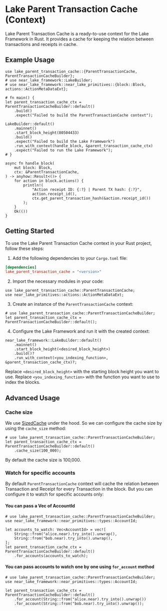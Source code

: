 # Lake Parent Transaction Cache (Context)

Lake Parent Transaction Cache is a ready-to-use context for the Lake Framework in Rust. It provides a cache for keeping the relation between transactions and receipts in cache.

## Example Usage

```no_run
use lake_parent_transaction_cache::{ParentTransactionCache, ParentTransactionCacheBuilder};
# use near_lake_framework::LakeBuilder;
# use near_lake_framework::near_lake_primitives::{block::Block, actions::ActionMetaDataExt};

# fn main() {
let parent_transaction_cache_ctx = ParentTransactionCacheBuilder::default()
    .build()
    .expect("Failed to build the ParentTransactionCache context");

LakeBuilder::default()
    .mainnet()
    .start_block_height(80504433)
    .build()
    .expect("Failed to build the Lake Framework")
    .run_with_context(handle_block, &parent_transaction_cache_ctx)
    .expect("Failed to run the Lake Framework");
# }

async fn handle_block(
    mut block: Block,
    ctx: &ParentTransactionCache,
) -> anyhow::Result<()> {
    for action in block.actions() {
        println!(
            "Action receipt ID: {:?} | Parent TX hash: {:?}",
            action.receipt_id(),
            ctx.get_parent_transaction_hash(&action.receipt_id())
        );
    }
    Ok(())
}
```

## Getting Started

To use the Lake Parent Transaction Cache context in your Rust project, follow these steps:

1. Add the following dependencies to your `Cargo.toml` file:

```toml
[dependencies]
lake_parent_transaction_cache = "<version>"
```

2. Import the necessary modules in your code:

```ignore
use lake_parent_transaction_cache::ParentTransactionCache;
use near_lake_primitives::actions::ActionMetaDataExt;
```

3. Create an instance of the `ParentTransactionCache` context:

```no_run
# use lake_parent_transaction_cache::ParentTransactionCacheBuilder;
let parent_transaction_cache_ctx = ParentTransactionCacheBuilder::default();
```

4. Configure the Lake Framework and run it with the created context:

```ignore
near_lake_framework::LakeBuilder::default()
    .mainnet()
    .start_block_height(<desired_block_height>)
    .build()?
    .run_with_context(<you_indexing_function>, &parent_transaction_cache_ctx)?;
```

Replace `<desired_block_height>` with the starting block height you want to use. Replace `<you_indexing_function>` with the function you want to use to index the blocks.

## Advanced Usage

### Cache size

We use [SizedCache](https://docs.rs/cached/0.43.0/cached/stores/struct.SizedCache.html) under the hood. So we can configure the cache size by using the `cache_size` method:

```no_run
# use lake_parent_transaction_cache::ParentTransactionCacheBuilder;
let parent_transaction_cache_ctx = ParentTransactionCacheBuilder::default()
    .cache_size(100_000);
```

By default the cache size is 100,000.

### Watch for specific accounts

By default `ParentTransactionCache` context will cache the relation between Transaction and Receipt for every Transaction in the block. But you can configure it to watch for specific accounts only:

#### You can pass a Vec of AccountId

```no_run
# use lake_parent_transaction_cache::ParentTransactionCacheBuilder;
use near_lake_framework::near_primitives::types::AccountId;

let accounts_to_watch: Vec<AccountId> = vec![
    String::from("alice.near).try_into().unwrap(),
    String::from("bob.near).try_into().unwrap(),
];
let parent_transaction_cache_ctx = ParentTransactionCacheBuilder::default()
    .for_accounts(accounts_to_watch);
```

#### You can pass accounts to watch one by one using `for_account` method

```no_run
# use lake_parent_transaction_cache::ParentTransactionCacheBuilder;
use near_lake_framework::near_primitives::types::AccountId;

let parent_transaction_cache_ctx = ParentTransactionCacheBuilder::default()
    .for_account(String::from("alice.near).try_into().unwrap())
    .for_account(String::from("bob.near).try_into().unwrap());
```

